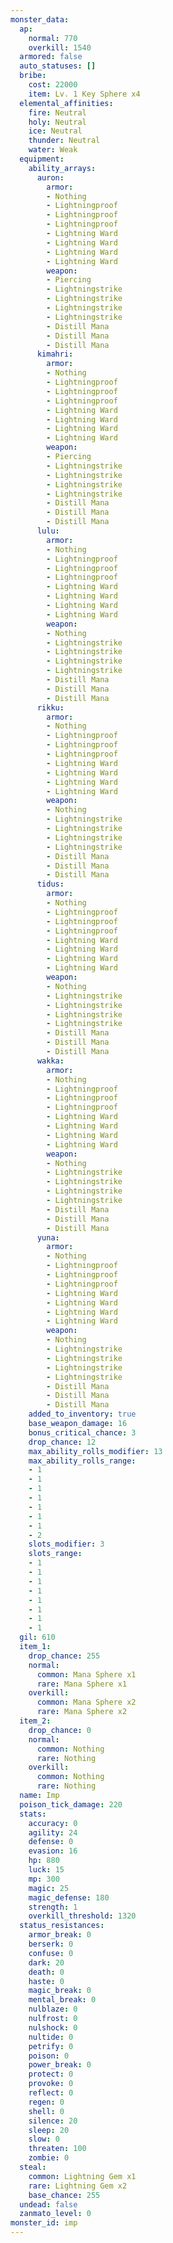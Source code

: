 ```yaml
---
monster_data:
  ap:
    normal: 770
    overkill: 1540
  armored: false
  auto_statuses: []
  bribe:
    cost: 22000
    item: Lv. 1 Key Sphere x4
  elemental_affinities:
    fire: Neutral
    holy: Neutral
    ice: Neutral
    thunder: Neutral
    water: Weak
  equipment:
    ability_arrays:
      auron:
        armor:
        - Nothing
        - Lightningproof
        - Lightningproof
        - Lightningproof
        - Lightning Ward
        - Lightning Ward
        - Lightning Ward
        - Lightning Ward
        weapon:
        - Piercing
        - Lightningstrike
        - Lightningstrike
        - Lightningstrike
        - Lightningstrike
        - Distill Mana
        - Distill Mana
        - Distill Mana
      kimahri:
        armor:
        - Nothing
        - Lightningproof
        - Lightningproof
        - Lightningproof
        - Lightning Ward
        - Lightning Ward
        - Lightning Ward
        - Lightning Ward
        weapon:
        - Piercing
        - Lightningstrike
        - Lightningstrike
        - Lightningstrike
        - Lightningstrike
        - Distill Mana
        - Distill Mana
        - Distill Mana
      lulu:
        armor:
        - Nothing
        - Lightningproof
        - Lightningproof
        - Lightningproof
        - Lightning Ward
        - Lightning Ward
        - Lightning Ward
        - Lightning Ward
        weapon:
        - Nothing
        - Lightningstrike
        - Lightningstrike
        - Lightningstrike
        - Lightningstrike
        - Distill Mana
        - Distill Mana
        - Distill Mana
      rikku:
        armor:
        - Nothing
        - Lightningproof
        - Lightningproof
        - Lightningproof
        - Lightning Ward
        - Lightning Ward
        - Lightning Ward
        - Lightning Ward
        weapon:
        - Nothing
        - Lightningstrike
        - Lightningstrike
        - Lightningstrike
        - Lightningstrike
        - Distill Mana
        - Distill Mana
        - Distill Mana
      tidus:
        armor:
        - Nothing
        - Lightningproof
        - Lightningproof
        - Lightningproof
        - Lightning Ward
        - Lightning Ward
        - Lightning Ward
        - Lightning Ward
        weapon:
        - Nothing
        - Lightningstrike
        - Lightningstrike
        - Lightningstrike
        - Lightningstrike
        - Distill Mana
        - Distill Mana
        - Distill Mana
      wakka:
        armor:
        - Nothing
        - Lightningproof
        - Lightningproof
        - Lightningproof
        - Lightning Ward
        - Lightning Ward
        - Lightning Ward
        - Lightning Ward
        weapon:
        - Nothing
        - Lightningstrike
        - Lightningstrike
        - Lightningstrike
        - Lightningstrike
        - Distill Mana
        - Distill Mana
        - Distill Mana
      yuna:
        armor:
        - Nothing
        - Lightningproof
        - Lightningproof
        - Lightningproof
        - Lightning Ward
        - Lightning Ward
        - Lightning Ward
        - Lightning Ward
        weapon:
        - Nothing
        - Lightningstrike
        - Lightningstrike
        - Lightningstrike
        - Lightningstrike
        - Distill Mana
        - Distill Mana
        - Distill Mana
    added_to_inventory: true
    base_weapon_damage: 16
    bonus_critical_chance: 3
    drop_chance: 12
    max_ability_rolls_modifier: 13
    max_ability_rolls_range:
    - 1
    - 1
    - 1
    - 1
    - 1
    - 1
    - 1
    - 2
    slots_modifier: 3
    slots_range:
    - 1
    - 1
    - 1
    - 1
    - 1
    - 1
    - 1
    - 1
  gil: 610
  item_1:
    drop_chance: 255
    normal:
      common: Mana Sphere x1
      rare: Mana Sphere x1
    overkill:
      common: Mana Sphere x2
      rare: Mana Sphere x2
  item_2:
    drop_chance: 0
    normal:
      common: Nothing
      rare: Nothing
    overkill:
      common: Nothing
      rare: Nothing
  name: Imp
  poison_tick_damage: 220
  stats:
    accuracy: 0
    agility: 24
    defense: 0
    evasion: 16
    hp: 880
    luck: 15
    mp: 300
    magic: 25
    magic_defense: 180
    strength: 1
    overkill_threshold: 1320
  status_resistances:
    armor_break: 0
    berserk: 0
    confuse: 0
    dark: 20
    death: 0
    haste: 0
    magic_break: 0
    mental_break: 0
    nulblaze: 0
    nulfrost: 0
    nulshock: 0
    nultide: 0
    petrify: 0
    poison: 0
    power_break: 0
    protect: 0
    provoke: 0
    reflect: 0
    regen: 0
    shell: 0
    silence: 20
    sleep: 20
    slow: 0
    threaten: 100
    zombie: 0
  steal:
    common: Lightning Gem x1
    rare: Lightning Gem x2
    base_chance: 255
  undead: false
  zanmato_level: 0
monster_id: imp
---
```

